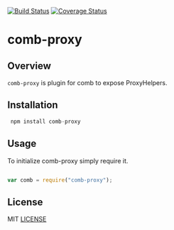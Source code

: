 [![Build Status](https://travis-ci.org/C2FO/comb-proxy.svg)](https://travis-ci.org/C2FO/comb-proxy)
[![Coverage Status](https://coveralls.io/repos/C2FO/comb-proxy/badge.svg?branch=master&service=github)](https://coveralls.io/github/C2FO/comb-proxy?branch=master)



# comb-proxy

## Overview

`comb-proxy` is plugin for comb to expose ProxyHelpers.

## Installation

```javascript
 npm install comb-proxy
```


## Usage

To initialize comb-proxy simply require it.

```javascript

var comb = require("comb-proxy");

```

## License

MIT [LICENSE](https://github.com/c2fo/comb-proxy/raw/master/LICENSE)

